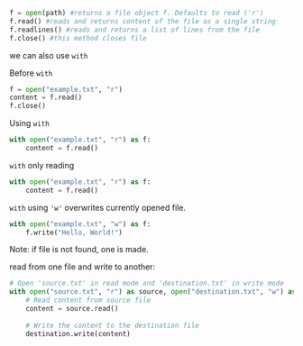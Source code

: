 
```python
f = open(path) #returns a file object f. Defaults to read ('r')
f.read() #reads and returns content of the file as a single string
f.readlines() #reads and returns a list of lines from the file
f.close() #this method closes file
```


we can also use `with`


Before `with`
```Python
f = open("example.txt", "r")
content = f.read()
f.close()
```

Using `with`
```Python
with open("example.txt", "r") as f:
    content = f.read()
```

`with` only reading
```Python
with open("example.txt", "r") as f:
    content = f.read()
```

`with` using `'w'` overwrites currently opened file.
```Python
with open("example.txt", "w") as f:
    f.write("Hello, World!")
```

Note:
	if file is not found, one is made. 

read from one file and write to another:
```Python
# Open 'source.txt' in read mode and 'destination.txt' in write mode
with open("source.txt", "r") as source, open("destination.txt", "w") as destination:
    # Read content from source file
    content = source.read()
    
    # Write the content to the destination file
    destination.write(content)
```

